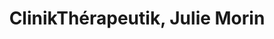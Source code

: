 ---
title: "ClinikThérapeutik, Julie Morin"
url: /victoriaville/cliniktherapeutik-julie-morin/
shop: Massage
---